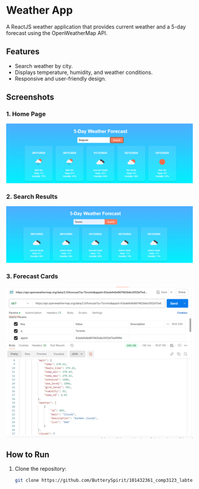 # Weather App

A ReactJS weather application that provides current weather and a 5-day forecast using the OpenWeatherMap API.

## Features
- Search weather by city.
- Displays temperature, humidity, and weather conditions.
- Responsive and user-friendly design.

## Screenshots

### 1. Home Page
![Home Page](./src/screenshots/screenshot1.png)

### 2. Search Results
![Search Results](./src/screenshots/screenshot2.png)

### 3. Forecast Cards
![Forecast Cards](./src/screenshots/screenshot3.png)

## How to Run
1. Clone the repository:
   ```bash
   git clone https://github.com/ButterySpirit/101432361_comp3123_labtest2.git
